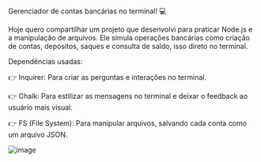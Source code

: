 
Gerenciador de contas bancárias no terminal! 💻

Hoje quero compartilhar um projeto que desenvolvi para praticar Node.js e a manipulação de arquivos. Ele simula operações bancárias como criação de contas, depósitos, saques e consulta de saldo, isso direto no terminal.

Dependências usadas:

👉 Inquirer: Para criar as perguntas e interações no terminal.

👉 Chalk: Para estilizar as mensagens no terminal e deixar o feedback ao usuário mais visual.

👉 FS (File System): Para manipular arquivos, salvando cada conta como um arquivo JSON.

![image](https://github.com/user-attachments/assets/984632b8-3692-4f99-9e08-2895a5f7a482)


